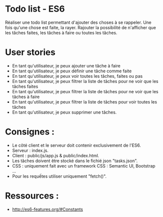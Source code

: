 # Todo list - ES6
Réaliser une todo list permettant d'ajouter des choses à se rappeler. Une fois qu'une chose est faite, la rayer. Rajouter la possibilité de n'afficher que les tâches faites, les tâches à faire ou toutes les tâches.

# User stories
* En tant qu'utilisateur, je peux ajouter une tâche à faire
* En tant qu'utilisateur, je peux définir une tâche comme faite
* En tant qu'utilisateur, je peux voir toutes les tâches, faites ou pas
* En tant qu'utilisateur, je peux filtrer la liste de tâches pour ne voir que les tâches faites
* En tant qu'utilisateur, je peux filtrer la liste de tâches pour ne voir que les tâches à faire
* En tant qu'utilisateur, je peux filtrer la liste de tâches pour voir toutes les tâches
* En tant qu'utilisateur, je peux supprimer une tâches.



# Consignes :

* Le côté client et le serveur doit contenir exclusivement de l'ES6.
* Serveur : index.js.
* Client : public/js/app.js & public/index.html.
* Les tâches doivent être stocké dans le fichié json "tasks.json".
* CSS : uniquement fait avec un framework CSS : Semantic UI, Bootstrap ...
* Pour les requếtes utiliser uniquement "fetch()".

# Ressources :
* http://es6-features.org/#Constants
